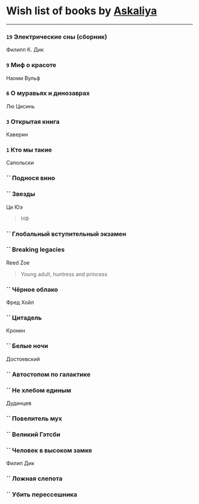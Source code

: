# Wish list of books by [Askaliya](http://vk.com/id326783541)
---

### `19` Электрические сны (сборник)
Филипп К. Дик

### `9` Миф о красоте
Наоми Вульф

### `6` О муравьях и динозаврах
Лю Цисинь

### `3` Открытая книга
Каверин

### `1` Кто мы такие
Сапольски

### `` Поднося вино

### `` Звезды
Ци Юэ
> НФ

### `` Глобальный вступительный экзамен

### `` Breaking legacies
Reed Zoe
> Young adult,  huntress and princess

### `` Чёрное облако
Фред Хойл

### `` Цитадель
Кронин

### `` Белые ночи
Достоевский

### `` Автостопом по галактике

### `` Не хлебом единым
Дудинцев

### `` Повелитель мух

### `` Великий Гэтсби

### `` Человек в высоком замке
Филип Дик

### `` Ложная слепота

### `` Убить перессешника

